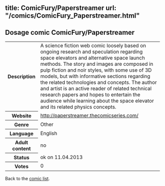 title: ComicFury/Paperstreamer
url: "/comics/ComicFury_Paperstreamer.html"
---
Dosage comic ComicFury/Paperstreamer
-----------------------------------------

<table class="comicinfo">
<tr>
<th>Description</th><td>A science fiction web comic loosely based on ongoing research and speculation regarding space elevators and alternative space launch methods. The story and images are composed in pulp fiction and noir styles, with some use of 3D models, but with informative sections regarding the related technologies and concepts. The author and artist is an active reader of related technical research papers and hopes to entertain the audience while learning about the space elevator and its related physics concepts.</td>
</tr>
<tr>
<th>Website</th><td><a href="http://paperstreamer.thecomicseries.com/">http://paperstreamer.thecomicseries.com/</a></td>
</tr>
<tr>
<th>Genre</th><td>Other</td>
</tr>
<tr>
<th>Language</th><td>English</td>
</tr>
<tr>
<th>Adult content</th><td>no</td>
</tr>
<tr>
<th>Status</th><td>ok on 11.04.2013</td>
</tr>
<tr>
<th>Votes</th><td>0</div></td>
</tr>
</table>

Back to the [comic list](../comic-index.html).
